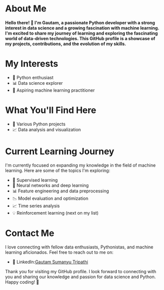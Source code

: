 # About Me
#### Hello there! 👋 I'm Gautam, a passionate Python developer with a strong interest in data science and a growing fascination with machine learning. I'm excited to share my journey of learning and exploring the fascinating world of data-driven technologies. This GitHub profile is a showcase of my projects, contributions, and the evolution of my skills.
# My Interests
* 🐍 Python enthusiast
* 📊 Data science explorer
* 🤖 Aspiring machine learning practitioner
# What You'll Find Here
* 📁 Various Python projects
* 📈 Data analysis and visualization
# Current Learning Journey
 I'm currently focused on expanding my knowledge in the field of machine learning. Here are some of the topics I'm exploring:
* 🤖 Supervised learning
* 🧠 Neural networks and deep learning
* 📊 Feature engineering and data preprocessing
* 📉 Model evaluation and optimization
* 📈 Time series analysis
* 💡 Reinforcement learning (next on my list)
# Contact Me
I love connecting with fellow data enthusiasts, Pythonistas, and machine learning aficionados. Feel free to reach out to me on:
* 💼 LinkedIn:[Gautam Sumanyu Tripathi](https://www.linkedin.com/in/gautam-tripathi-933a2b231/)

Thank you for visiting my GitHub profile. I look forward to connecting with you and sharing our knowledge and passion for data science and Python. Happy coding! 🚀
